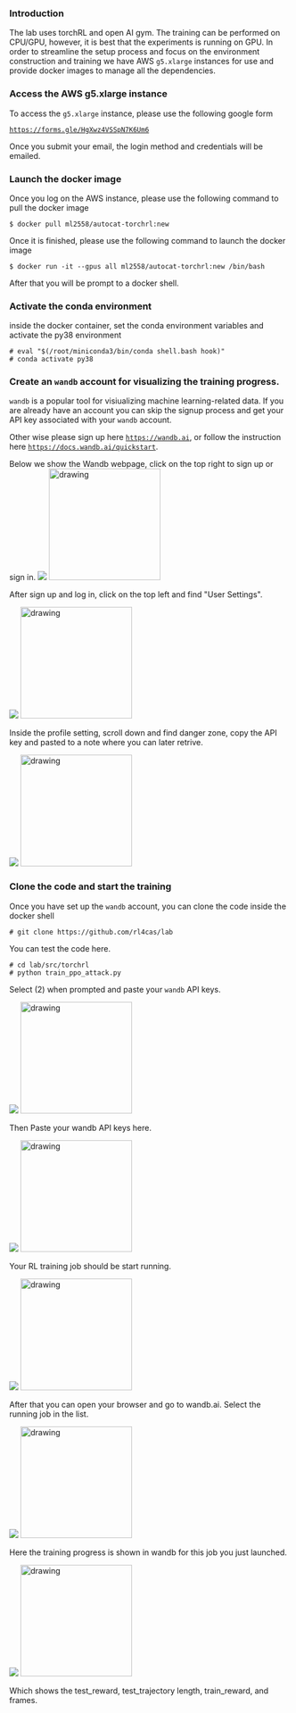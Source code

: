 ### Introduction

The lab uses torchRL and open AI gym. The training can be performed on CPU/GPU, however, it is best that the experiments is running on GPU. 
In order to streamline the setup process and focus on the environment construction and training we have AWS ```g5.xlarge``` instances for use and 
provide docker images to manage all the dependencies. 

### Access the AWS g5.xlarge instance

To access the ```g5.xlarge``` instance, please use the following google form

[```https://forms.gle/HgXwz4VSSpN7K6Um6```](https://forms.gle/HgXwz4VSSpN7K6Um6)

Once you submit your email, the login method and credentials will be emailed.

### Launch the docker image

Once you log on the AWS instance, please use the following command to pull the docker image 

```
$ docker pull ml2558/autocat-torchrl:new
```

Once it is finished, please use the following command to launch the docker image

```
$ docker run -it --gpus all ml2558/autocat-torchrl:new /bin/bash 
```

After that you will be prompt to a docker shell.

### Activate the conda environment

inside the docker container, set the conda environment variables and activate the py38 environment

```
# eval "$(/root/miniconda3/bin/conda shell.bash hook)" 
# conda activate py38
```

### Create an ```wandb``` account for visualizing the training progress.

```wandb``` is a popular tool for visiualizing machine learning-related data. If you are already have an account you can skip the signup process and get your API key associated with your ```wandb``` account.

Other wise please sign up here [```https://wandb.ai```](https://wandb.ai), or follow the instruction here [```https://docs.wandb.ai/quickstart```](https://docs.wandb.ai/quickstart).

Below we show the Wandb webpage, click on the top right to sign up or sign in.
![](fig/wandb.png)
<img src="fig/wandb.png" alt="drawing" width="200"/>



After sign up and log in, click on the top left and find "User Settings".

![](fig/wandb_setting.png)
<img src="drawing.jpg" alt="drawing" width="200"/>

Inside the profile setting, scroll down and find danger zone, copy the API key and pasted to a note where you can later retrive.

![](fig/wandb_key.png)
<img src="drawing.jpg" alt="drawing" width="200"/>



### Clone the code and start the training

Once you have set up the ```wandb``` account, you can clone the code inside the docker shell

```
# git clone https://github.com/rl4cas/lab
```

You can test the code here.

```
# cd lab/src/torchrl
# python train_ppo_attack.py
```
Select (2) when prompted and paste your ```wandb``` API keys.

![](fig/wandb_choice.png)
<img src="drawing.jpg" alt="drawing" width="200"/>

Then Paste your wandb API keys here.

![](fig/paste_api_key.png)
<img src="drawing.jpg" alt="drawing" width="200"/>

Your RL training job should be start running.

![](fig/running_screen.png)
<img src="drawing.jpg" alt="drawing" width="200"/>

After that you can open your browser and go to wandb.ai. Select the running job in the list.

![](fig/wandb_runs.png) 
<img src="drawing.jpg" alt="drawing" width="200"/>

Here the training progress is shown in wandb for this job you just launched.

![](fig/wandb_plot.png)
<img src="drawing.jpg" alt="drawing" width="200"/>

Which shows the test_reward, test_trajectory length, train_reward, and frames.


